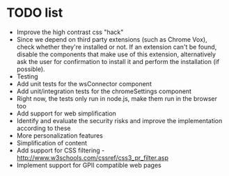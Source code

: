 # TODO list

* Improve the high contrast css "hack"
* Since we depend on third party extensions (such as Chrome Vox), check whether they're installed or not. If an extension can't be found, disable the components that make use of this extension, alternatively ask the user for confirmation to install it and perform the installation (if possible).
* Testing
 * Add unit tests for the wsConnector component
 * Add unit/integration tests for the chromeSettings component
 * Right now, the tests only run in node.js, make them run in the browser too
* Add support for web simplification
* Identify and evaluate the security risks and improve the implementation according to these
* More personalization features
 * Simplification of content
 * Add support for CSS filtering - http://www.w3schools.com/cssref/css3_pr_filter.asp
* Implement support for GPII compatible web pages

